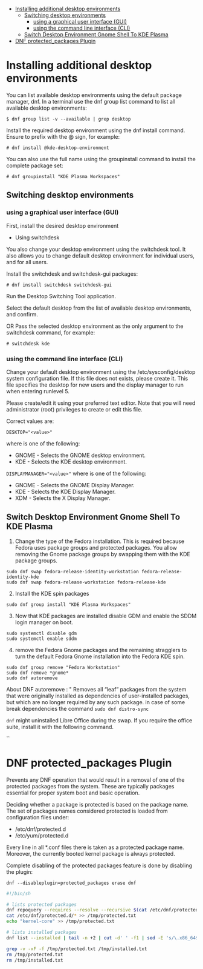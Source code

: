 - [Installing additional desktop environments](#installing-additional-desktop-environments)
  - [Switching desktop environments](#switching-desktop-environments)
    - [using a graphical user interface (GUI)](#using-a-graphical-user-interface-gui)
    - [using the command line interface (CLI)](#using-the-command-line-interface-cli)
  - [Switch Desktop Environment Gnome Shell To KDE Plasma](#switch-desktop-environment-gnome-shell-to-kde-plasma)
- [DNF protected\_packages Plugin](#dnf-protected_packages-plugin)

# Installing additional desktop environments

You can list available desktop environments using the default package manager, dnf. In a terminal use the dnf group list command to list all available desktop environments:

`$ dnf group list -v --available | grep desktop`

Install the required desktop environment using the dnf install command. Ensure to prefix with the @ sign, for example:

`# dnf install @kde-desktop-environment`

You can also use the full name using the groupinstall command to install the complete package set:

`# dnf groupinstall "KDE Plasma Workspaces"`

## Switching desktop environments

### using a graphical user interface (GUI)

First, install the desired desktop environment

- Using switchdesk

You also change your desktop environment using the switchdesk tool. It also allows you to change default desktop environment for individual users, and for all users.

Install the switchdesk and switchdesk-gui packages:

`# dnf install switchdesk switchdesk-gui`

Run the Desktop Switching Tool application.

Select the default desktop from the list of available desktop environments, and confirm.

OR Pass the selected desktop environment as the only argument to the switchdesk command, for example:

`# switchdesk kde`

### using the command line interface (CLI)

Change your default desktop environment using the /etc/sysconfig/desktop system configuration file. If this file does not exists, please create it. This file specifies the desktop for new users and the display manager to run when entering runlevel 5.

Please create/edit it using your preferred text editor. Note that you will need administrator (root) privileges to create or edit this file.

Correct values are:

`DESKTOP="<value>"`

where <value> is one of the following:

- GNOME - Selects the GNOME desktop environment.
- KDE - Selects the KDE desktop environment.

`DISPLAYMANAGER="<value>"`
where <value> is one of the following:

- GNOME - Selects the GNOME Display Manager.
- KDE - Selects the KDE Display Manager.
- XDM - Selects the X Display Manager.

## Switch Desktop Environment Gnome Shell To KDE Plasma

1. Change the type of the Fedora installation. This is required because Fedora uses package groups and protected packages. You allow removing the Gnome package groups by swapping them with the KDE package groups.

```
sudo dnf swap fedora-release-identity-workstation fedora-release-identity-kde
sudo dnf swap fedora-release-workstation fedora-release-kde
```

2. Install the KDE spin packages

`sudo dnf group install "KDE Plasma Workspaces"`

3. Now that KDE packages are installed disable GDM and enable the SDDM login manager on boot.

```
sudo systemctl disable gdm
sudo systemctl enable sddm
```

4. remove the Fedora Gnome packages and the remaining stragglers to turn the default Fedora Gnome installation into the Fedora KDE spin.

```
sudo dnf group remove "Fedora Workstation"
sudo dnf remove *gnome*
sudo dnf autoremove
```

About DNF autoremove : " Removes all “leaf” packages from the system that were originally installed as dependencies of user-installed packages, but which are no longer required by any such package. in case of some break dependencies the command `sudo dnf distro-sync`

`dnf` might uninstalled Libre Office during the swap. If you require the office suite, install it with the following command.

``

# DNF protected_packages Plugin

Prevents any DNF operation that would result in a removal of one of the protected packages from the system. These are typically packages essential for proper system boot and basic operation.

Deciding whether a package is protected is based on the package name. The set of packages names considered protected is loaded from configuration files under:

- /etc/dnf/protected.d
- /etc/yum/protected.d

Every line in all *.conf files there is taken as a protected package name. Moreover, the currently booted kernel package is always protected.

Complete disabling of the protected packages feature is done by disabling the plugin:

`dnf --disableplugin=protected_packages erase dnf`

```bash
#!/bin/sh

# lists protected packages
dnf repoquery --requires --resolve --recursive $(cat /etc/dnf/protected.d/*) | cut -d':' -f1 | sort | sed -E 's/-[0-9]$|-[0-9][0-9]$|-[0-9][0-9][0-9]$//g' | uniq > /tmp/protected.txt
cat /etc/dnf/protected.d/* >> /tmp/protected.txt
echo "kernel-core" >> /tmp/protected.txt

# lists installed packages
dnf list --installed | tail -n +2 | cut -d' ' -f1 | sed -E 's/\.x86_64$|\.i686$|\.noarch//g' > /tmp/installed.txt

grep -v -xF -f /tmp/protected.txt /tmp/installed.txt
rm /tmp/protected.txt
rm /tmp/installed.txt
```
